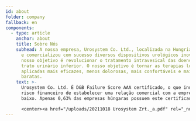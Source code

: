 ```yaml
---
id: about
folder: company
fallback: en
components:
  - type: article
    anchor: about
    title: Sobre Nós
    subhead: A nossa empresa, Urosystem Co. Ltd., localizada na Hungria, desenvolveu
      e comercializou com sucesso diversos dispositivos urológicos inovadores. O
      nosso objetivo é revolucionar o tratamento intravesical das doenças do
      trato urinário inferior. O nosso objetivo é tornar as terapias locais
      aplicadas mais eficazes, menos dolorosas, mais confortáveis e mais
      baratas.
    text: >-
      Urosystem Co. Ltd. É D&B Failure Score AAA certificado, o que indica que o
      risco financeiro de estabelecer uma relação comercial com a empresa é
      baixo. Apenas 0,63% das empresas húngaras possuem este certificado.

      <center><a href="/uploads/20211018 Urosystem Zrt._a.pdf" rel="_noopener" target="_blank"><img loading="lazy" src="https://certificate.hungary.dnb.com/getimage?cid=5291630&lang=en&typ=l&bg=FFFFFF&fg=000000" alt="Dun & Bradstreet tanusitvany" style="border:1px solid #CCCCCC" oncontextmenu="return false" title="  The risk of business transactions with companies that possess a Dun &amp; Bradstreet Certificate is low. The rating is based on the Dun &amp; Bradstreet rating system which combines one hundred years of international experience and considers hundreds of variables. The Dun &amp; Bradstreet Certificate indicates the current status of the company which is updated daily.  " /> </a></center>
---
```

